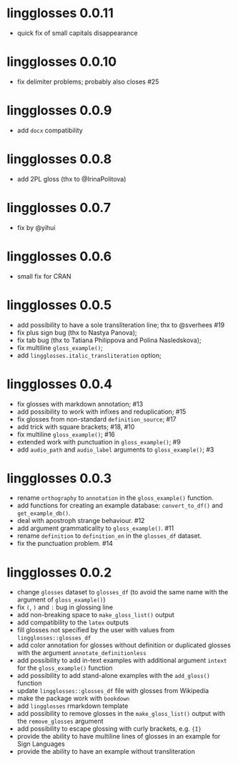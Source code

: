 # lingglosses 0.0.11

- quick fix of small capitals disappearance

# lingglosses 0.0.10

- fix delimiter problems; probably also closes #25

# lingglosses 0.0.9

- add `docx` compatibility

# lingglosses 0.0.8

- add 2PL gloss (thx to @IrinaPolitova)

# lingglosses 0.0.7

- fix by @yihui

# lingglosses 0.0.6

- small fix for CRAN


# lingglosses 0.0.5

- add possibility to have a sole transliteration line; thx to @sverhees #19
- fix plus sign bug (thx to Nastya Panova);
- fix tab bug (thx to Tatiana Philippova and Polina Nasledskova);
- fix multiline `gloss_example()`;
- add `lingglosses.italic_transliteration` option;

# lingglosses 0.0.4

- fix glosses with markdown annotation; #13 
- add possibility to work with infixes and reduplication; #15
- fix glosses from non-standard `definition_source`; #17
- add trick with square brackets; #18, #10
- fix multiline `gloss_example()`; #16
- extended work with punctuation in `gloss_example()`; #9
- add `audio_path` and `audio_label` arguments to `gloss_example()`; #3

# lingglosses 0.0.3

- rename `orthography` to `annotation` in the `gloss_example()` function.
- add functions for creating an example database: `convert_to_df()` and `get_example_db()`.
- deal with apostroph strange behaviour. #12
- add argument grammaticality to `gloss_example()`. #11
- rename `definition` to `definition_en` in the `glosses_df` dataset.
- fix the punctuation problem. #14

# lingglosses 0.0.2

- change `glosses` dataset to `glosses_df` (to avoid the same name with the argument of `gloss_example()`)
- fix `(`, `)` and `:` bug in glossing line
- add non-breaking space to `make_gloss_list()` output
- add compatibility to the `latex` outputs
- fill glosses not specified by the user with values from `lingglosses::glosses_df`
- add color annotation for glosses without definition or duplicated glosses with the argument `annotate_definitionless`
- add possibility to add in-text examples with additional argument `intext` for the `gloss_example()` function
- add possibility to add stand-alone examples with the `add_gloss()` function
- update `lingglosses::glosses_df` file with glosses from Wikipedia
- make the package work with `bookdown`
- add `lingglosses` rmarkdown template
- add possibility to remove glosses in the `make_gloss_list()` output with the `remove_glosses` argument
- add possibility to escape glossing with curly brackets, e.g. `{I}`
- provide the ability to have multiline lines of glosses in an example for Sign Languages
- provide the ability to have an example without transliteration

